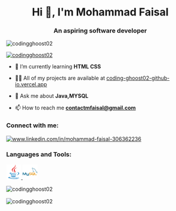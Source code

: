 <h1 align="center">Hi 👋, I'm Mohammad Faisal</h1>
<h3 align="center">An aspiring software developer</h3>

<p align="left"> <img src="https://komarev.com/ghpvc/?username=codingghoost02&label=Profile%20views&color=0e75b6&style=flat" alt="codingghoost02" /> </p>

<p align="left"> <a href="https://github.com/ryo-ma/github-profile-trophy"><img src="https://github-profile-trophy.vercel.app/?username=codingghoost02" alt="codingghoost02" /></a> </p>

- 🌱 I’m currently learning **HTML CSS**

- 👨‍💻 All of my projects are available at [coding-ghoost02-github-io.vercel.app](coding-ghoost02-github-io.vercel.app)

- 💬 Ask me about **Java,MYSQL**

- 📫 How to reach me **contactmfaisal@gmail.com**

<h3 align="left">Connect with me:</h3>
<p align="left">
<a href="https://linkedin.com/in/www.linkedin.com/in/mohammad-faisal-306362236" target="blank"><img align="center" src="https://raw.githubusercontent.com/rahuldkjain/github-profile-readme-generator/master/src/images/icons/Social/linked-in-alt.svg" alt="www.linkedin.com/in/mohammad-faisal-306362236" height="30" width="40" /></a>
</p>

<h3 align="left">Languages and Tools:</h3>
<p align="left"> <a href="https://www.java.com" target="_blank" rel="noreferrer"> <img src="https://raw.githubusercontent.com/devicons/devicon/master/icons/java/java-original.svg" alt="java" width="40" height="40"/> </a> <a href="https://www.mysql.com/" target="_blank" rel="noreferrer"> <img src="https://raw.githubusercontent.com/devicons/devicon/master/icons/mysql/mysql-original-wordmark.svg" alt="mysql" width="40" height="40"/> </a> </p>

<p><img align="center" src="https://github-readme-stats.vercel.app/api/top-langs?username=codingghoost02&show_icons=true&locale=en&layout=compact" alt="codingghoost02" /></p>

<p><img align="center" src="https://github-readme-streak-stats.herokuapp.com/?user=codingghoost02&" alt="codingghoost02" /></p>
